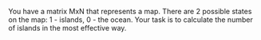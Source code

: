 You have a matrix MxN that represents a map. There are 2 possible states on the map:
1 - islands, 0 - the ocean. Your task is to calculate the number of islands in the most
effective way.
